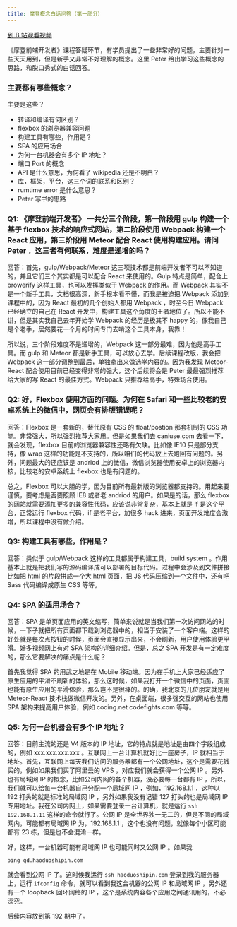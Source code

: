 ```yaml
---
title: 摩登概念白话问答（第一部分）
---
```


[到 B 站观看视频](https://www.bilibili.com/video/BV1UV411R7ff/)

《摩登前端开发者》课程答疑环节，有学员提出了一些非常好的问题，主要针对一些天天用到，但是新手又非常不好理解的概念。这里 Peter 给出学习这些概念的思路，和脱口秀式的白话回答。

### 主要都有哪些概念？

主要是这些？

- 转译和编译有何区别？
- flexbox 的浏览器兼容问题
- 构建工具有哪些，作用是？
- SPA 的应用场合
- 为何一台机器会有多个 IP 地址？
- 端口 Port 的概念
- API 是什么意思，为何看了 wikipedia 还是不明白？
- 库，框架，平台，这三个词的联系和区别？
- rumtime error 是什么意思？
- Peter 写书的思路

### Q1: 《摩登前端开发者》 一共分三个阶段，第一阶段用 gulp 构建一个基于 flexbox 技术的响应式网站，第二阶段使用 Webpack 构建一个 React 应用，第三阶段用 Meteor 配合 React 使用构建应用。请问 Peter ，这三者有何联系，难度是递增的吗？

回答：首先，gulp/Webpack/Meteor 这三项技术都是前端开发者不可以不知道的，并且它们三个其实都是可以配合 React 来使用的。Gulp 特点是简单，配合上 browerify 这样工具，也可以发挥类似于 Webpack 的作用。而 Webpack 其实不是一个新手工具，文档很高深，新手根本看不懂，而我是被迫把 Webpack 添加到课程中的，因为 React 最初的几个创始人都用 Webpack ，时至今日 Webpack 已经确立的自己在 React 开发中，构建工具这个角度的王者地位了。所以不能不讲，但是其实我自己去年开始学 Webpack 的经历是极其不 happy 的，像我自己是个老手，居然要花一个月的时间专门去啃这个工具本身，我靠！

所以说，三个阶段难度不是递增的，Webpack 这一部分最难，因为他是高手工具。而 gulp 和 Meteor 都是新手工具，可以放心去学。后续课程改版，我会把 Webpack 这一部分调整到最后，单独拿出来做选学内容的。因为我发现 Meteor-React 配合使用目前已经变得非常的强大，这个后续将会是 Peter 最最强烈推荐给大家的写 React 的最佳方式。Webpack 只推荐给高手，特殊场合使用。

### Q2: 好，Flexbox 使用方面的问题。为何在 Safari 和一些比较老的安卓系统上的微信中，网页会有排版错误呢？

回答：Flexbox 是一套新的，替代原有 CSS 的 float/postion 那套机制的 CSS 功能。非常强大，所以强烈推荐大家用。但是如果我们去 caniuse.com 去看一下，就会发现，flexbox 目前的浏览器兼容性还略有欠缺。比如像 IE10 只是部分支持，像 wrap 这样的功能是不支持的，所以咱们的代码放上去跑回有问题的。另外，问题最大的还应该是 andriod 上的微信，微信浏览器使用安卓上的浏览器内核，比较老的安卓系统上 flexbox 也是有问题的。

总之，Flexbox 可以大胆的学，因为目前所有最新版的浏览器都支持的。用起来要谨慎，要考虑是否要照顾 IE8 或者老 andriod 的用户。如果是的话，那么 flexbox 的网站就需要添加更多的兼容性代码，应该说非常复杂，基本上就是 if 是这个平台，正常运行 flexbox 代码，if 是老平台，加很多 hack 进来，页面开发难度会激增，所以课程中没有做介绍。

### Q3: 构建工具有哪些，作用是？

回答：类似于 gulp/Webpack 这样的工具都属于构建工具，build system 。作用基本上就是把我们写的源码编译成可以部署的目标代码。过程中会涉及到文件拼接比如把 html 的片段拼成一个大 html 页面，把 JS 代码压缩到一个文件中，还有吧 Sass 代码编译成原生 CSS 等等。

### Q4: SPA 的适用场合？

回答：SPA 是单页面应用的英文缩写，简单来说就是当我们第一次访问网站的时候，一下子就把所有页面都下载到浏览器中的，相当于安装了一个客户端。这样的好处就是每次点按钮的时候，页面会直接显示出来，不会刷新，用户使用体验更平滑。好多视频网上有对 SPA 架构的详细介绍。但是，总之 SPA 开发是有一定难度的，那么它要解决的痛点是什么呢？

首先我觉得 SPA 的用武之地是在 Mobile 移动端。因为在手机上大家已经适应了原生应用的平滑不刷新的体验，那么这时候，如果我打开一个微信中的页面，页面也能有原生应用的平滑体验，那么岂不是很棒的。的确，我北京的几位朋友就是用 Meteor-React 技术栈做微信开发的。另外，在桌面端，很多强交互的网站也使用 SPA 架构来提高用户体验，例如 coding.net codefights.com 等等。

### Q5: 为何一台机器会有多个 IP 地址？

回答：目前主流的还是 V4 版本的 IP 地址，它的特点就是地址是由四个字段组成的，例如 xxx.xxx.xxx.xxx 。互联网上一台计算机就好比一座房子，IP 就相当于地址。首先，互联网上每天我们访问的服务器都有一个公网地址，这个是需要花钱买的，例如如果我们买了阿里云的 VPS ，对应我们就会获得一个公网 IP 。另外也有局域网 IP 的概念，比如公司内网的各个机器，没必要每一台都有 IP ，所以，我们就可以给每一台机器自己分配一个局域网 IP ，例如，192.168.1.1 ，这种以 192 打头的就是标准的局域网 IP ，另外如果我没有记错 127 打头的也是局域网 IP 专用地址。我在公司内网上，如果需要登录一台计算机，就是运行 `ssh 192.168.1.11` 这样的命令就行了。公网 IP 是全世界独一无二的，但是不同的局域网内，可能都有局域网 IP 为，192.168.1.1 ，这个也没有问题，就像每个小区可能都有 23 栋，但是也不会混淆一样。

好，这样，一台机器可能有局域网 IP 也可能同时又公网 IP 。如果我

```
ping qd.haoduoshipin.com
```

就会看到公网 IP 了。这时候我运行 `ssh haoduoshipin.com` 登录到我的服务器上，运行 `ifconfig` 命令，就可以看到我这台机器的公网 IP 和局域网 IP ，另外还有一个 loopback 回环网络的 IP ，这个是系统内容各个应用之间通讯用的，不必深究。



后续内容放到第 192 期中了。
